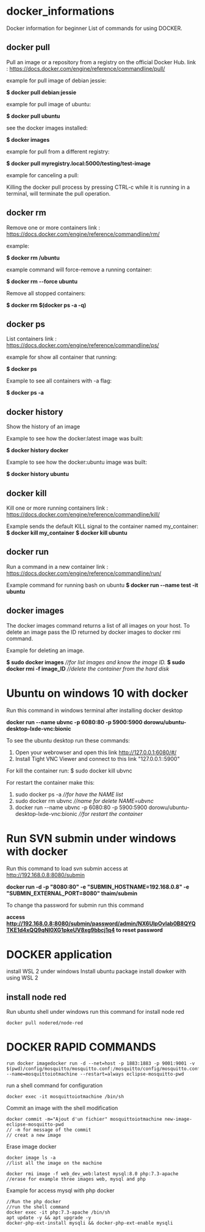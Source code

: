 # docker_informations
Docker information for beginner
List of commands for using DOCKER.


## docker pull
Pull an image or a repository from a registry on the official Docker Hub.
link : https://docs.docker.com/engine/reference/commandline/pull/

example for pull image of debian jessie:

**$ docker pull debian:jessie**

example for pull image of ubuntu:

**$ docker pull ubuntu**

see the docker images installed:

**$ docker images**

example for pull from a different registry:

**$ docker pull myregistry.local:5000/testing/test-image**

example for canceling a pull:

Killing the docker pull process by pressing CTRL-c while it is running in a terminal, will terminate the pull operation.



## docker rm
Remove one or more containers
link : https://docs.docker.com/engine/reference/commandline/rm/

example:

**$ docker rm /ubuntu**

example command will force-remove a running container:

**$ docker rm --force ubuntu**

Remove all stopped containers:

**$ docker rm $(docker ps -a -q)**



## docker ps
List containers
link : https://docs.docker.com/engine/reference/commandline/ps/

example for show all container that running:

**$ docker ps**

Example to see all containers with -a flag:

**$ docker ps -a**



## docker history
Show the history of an image

Example to see how the docker:latest image was built:

**$ docker history docker**

Example to see how the docker:ubuntu image was built:

**$ docker history ubuntu**



## docker kill
Kill one or more running containers
link : https://docs.docker.com/engine/reference/commandline/kill/

Example sends the default KILL signal to the container named my_container:
**$ docker kill my_container**
**$ docker kill ubuntu**



## docker run
Run a command in a new container
link : https://docs.docker.com/engine/reference/commandline/run/

Example command for running bash on ubuntu
**$ docker run --name test -it ubuntu**



## docker images
The docker images command returns a list of all images on your host. 
To delete an image pass the ID returned by docker images to docker rmi command. 

Example for deleting an image.

**$ sudo docker images**    *//for list images and know the image ID.*
**$ sudo docker rmi -f image_ID**  *//delete the container from the hard disk*




# Ubuntu on windows 10 with docker
Run this command in windows terminal after installing docker desktop

**docker run --name ubvnc -p 6080:80 -p 5900:5900 dorowu/ubuntu-desktop-lxde-vnc:bionic**

To see the ubuntu desktop run these commands:

1. Open your webrowser and open this link  http://127.0.0.1:6080/#/ 
2. Install Tight VNC Viewer and connect to this link "127.0.0.1::5900"

For kill the container run:
$ sudo docker kill ubvnc

For restart the container make this:

1. sudo docker ps -a      *//for have the NAME list*
2. sudo docker rm ubvnc   *//name for delete NAME=ubvnc*
3. docker run --name ubvnc -p 6080:80 -p 5900:5900 dorowu/ubuntu-desktop-lxde-vnc:bionic  *//for restart the container*


# Run SVN submin under windows with docker
Run this command to load svn submin access at http://192.168.0.8:8080/submin

**docker run -d -p "8080:80" -e "SUBMIN_HOSTNAME=192.168.0.8" -e "SUBMIN_EXTERNAL_PORT=8080" thaim/submin**

To change tha password for submin run this command

**access http://192.168.0.8:8080/submin/password/admin/NX6UIpOvlab0B8QYQTKE1d4xQQ9qNl0XG1pkeUV8xg9bbcj1q4 to reset password**


# DOCKER application

install WSL 2 under windows
Install ubuntu package
install dowker with using WSL 2

## install node red 

Run ubuntu shell under windows
run this command for install node red
```
docker pull nodered/node-red
```

# DOCKER RAPID COMMANDS

```
run docker imagedocker run -d --net=host -p 1883:1883 -p 9001:9001 -v  $(pwd)/config/mosquitto/mosquitto.conf:/mosquitto/config/mosquitto.conf --name=mosquittoiotmachine --restart=always eclipse-mosquitto-pwd
```

run a shell command for configuration
```
docker exec -it mosquittoiotmachine /bin/sh
```

Commit an image with the shell modification
```
docker commit -m="Ajout d'un fichier" mosquittoiotmachine new-image-eclipse-mosquitto-pwd
// -m for message of the commit
// creat a new image
```

Erase image docker 
```
docker image ls -a
//list all the image on the machine

docker rmi image -f web_dev_web:latest mysql:8.0 php:7.3-apache
//erase for example three images web, mysql and php
```

Example for access mysql with php docker
```
//Run the php docker
//run the shell command
docker exec -it php:7.3-apache /bin/sh
apt update -y && apt upgrade -y
docker-php-ext-install mysqli && docker-php-ext-enable mysqli
```






